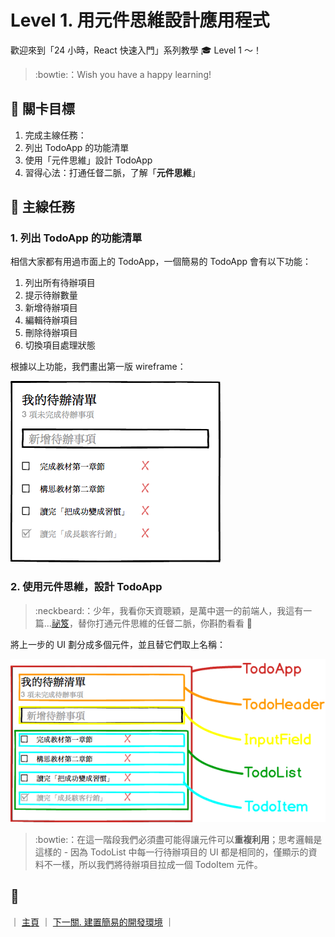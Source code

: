 # Level 1. 用元件思維設計應用程式

歡迎來到「24 小時，React 快速入門」系列教學 :mortar_board: Level 1 ～！
> :bowtie:：Wish you have a happy learning!


## :checkered_flag: 關卡目標

1. 完成主線任務：
  1. 列出 TodoApp 的功能清單
  2. 使用「元件思維」設計 TodoApp
2. 習得心法：打通任督二脈，了解「**元件思維**」


## :triangular_flag_on_post: 主線任務

### 1. 列出 TodoApp 的功能清單

相信大家都有用過市面上的 TodoApp，一個簡易的 TodoApp 會有以下功能：

1. 列出所有待辦項目
2. 提示待辦數量
3. 新增待辦項目
4. 編輯待辦項目
5. 刪除待辦項目
6. 切換項目處理狀態

根據以上功能，我們畫出第一版 wireframe：

![TodoApp markup](../assets/todoapp-markup.png)

### 2. 使用元件思維，設計 TodoApp

> :neckbeard:：少年，我看你天資聰穎，是萬中選一的前端人，我這有一篇...[祕笈](https://medium.com/p/ab93203f6c53)，替你打通元件思維的任督二脈，你斟酌看看 :lollipop:

將上一步的 UI 劃分成多個元件，並且替它們取上名稱：

![TodoApp components](../assets/todoapp-components.png)

> :bowtie:：在這一階段我們必須盡可能得讓元件可以**重複利用**；思考邏輯是這樣的 - 因為 TodoList 中每一行待辦項目的 UI 都是相同的，僅顯示的資料不一樣，所以我們將待辦項目拉成一個 TodoItem 元件。


## :rocket:

｜ [主頁](../) ｜ [下一關. 建置簡易的開發環境](../level-02_initial-project) ｜
